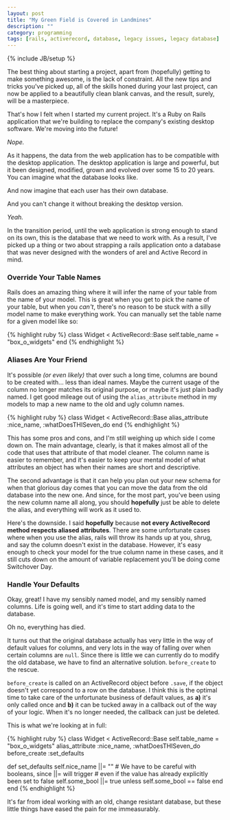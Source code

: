 ```yaml
---
layout: post
title: "My Green Field is Covered in Landmines"
description: ""
category: programming
tags: [rails, activerecord, database, legacy issues, legacy database]
---
```

{% include JB/setup %}

The best thing about starting a project, apart from (hopefully) getting to make something awesome, is the lack of constraint. All the new tips and tricks you've picked up, all of the skills honed during your last project, can now be applied to a beautifully clean blank canvas, and the result, surely, will be a masterpiece.

That's how I felt when I started my current project. It's a Ruby on Rails application that we're building to replace the company's existing desktop software. We're moving into the future!

_Nope._

As it happens, the data from the web application has to be compatible with the desktop application. The desktop application is large and powerful, but it been designed, modified, grown and evolved over some 15 to 20 years. You can imagine what the database looks like.

And now imagine that each user has their own database.

And you can't change it without breaking the desktop version.

_Yeah._

In the transition period, until the web application is strong enough to stand on its own, this is the database that we need to work with. As a result, I've picked up a thing or two about strapping a rails application onto a database that was never designed with the wonders of arel and Active Record in mind.

### Override Your Table Names

Rails does an amazing thing where it will infer the name of your table from the name of your model. This is great when you get to pick the name of your table, but when you _can't_, there's no reason to be stuck with a silly model name to make everything work. You can manually set the table name for a given model like so:

{% highlight ruby %}
class Widget < ActiveRecord::Base
  self.table_name = "box_o_widgets"
end
{% endhighlight %}

### Aliases Are Your Friend

It's possible _(or even likely)_ that over such a long time, columns are bound to be created with... less than ideal names. Maybe the current usage of the column no longer matches its original purpose, or maybe it's just plain badly named. I get good mileage out of using the `alias_attribute` method in my models to map a new name to the old and ugly column names.

{% highlight ruby %}
class Widget < ActiveRecord::Base
  alias_attribute :nice_name, :whatDoesTHISeven_do
end
{% endhighlight %}

This has some pros and cons, and I'm still weighing up which side I come down on. The main advantage, clearly, is that it makes almost all of the code that uses that attribute of that model cleaner. The column name is easier to remember, and it's easier to keep your mental model of what attributes an object has when their names are short and descriptive.

The second advantage is that it can help you plan out your new schema for when that glorious day comes that you can move the data from the old database into the new one. And since, for the most part, you've been using the new column name all along, you should **hopefully** just be able to delete the alias, and everything will work as it used to.

Here's the downside. I said **hopefully** because **not every ActiveRecord method respects aliased attributes**. There are some unfortunate cases where when you use the alias, rails will throw its hands up at you, shrug, and say the column doesn't exist in the database. However, it's easy enough to check your model for the true column name in these cases, and it still cuts down on the amount of variable replacement you'll be doing come Switchover Day.

### Handle Your Defaults

Okay, great! I have my sensibly named model, and my sensibly named columns. Life is going well, and it's time to start adding data to the database.

Oh no, everything has died.

It turns out that the original database actually has very little in the way of default values for columns, and very lots in the way of falling over when certain columns are `null`. Since there is little we can currently do to modify the old database, we have to find an alternative solution. `before_create` to the rescue.

`before_create` is called on an ActiveRecord object before `.save`, if the object doesn't yet correspond to a row on the database. I think this is the optimal time to take care of the unfortunate business of default values, as **a)** it's only called once and **b)** it can be tucked away in a callback out of the way of your logic. When it's no longer needed, the callback can just be deleted.

This is what we're looking at in full:

{% highlight ruby %}
class Widget < ActiveRecord::Base
  self.table_name = "box_o_widgets"
  alias_attribute :nice_name, :whatDoesTHISeven_do
  before_create :set_defaults

  def set_defaults
    self.nice_name ||= ""
    # We have to be careful with booleans, since ||= will trigger
    # even if the value has already explicitly been set to false
    self.some_bool ||= true unless self.some_bool == false
  end
end
{% endhighlight %}

It's far from ideal working with an old, change resistant database, but these little things have eased the pain for me immeasurably.
